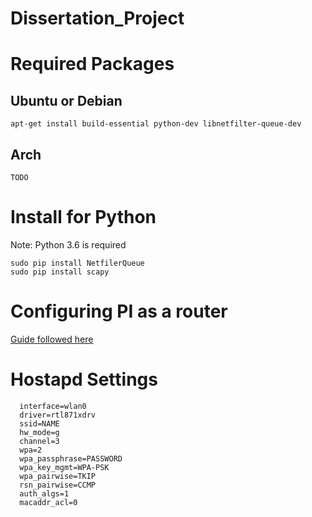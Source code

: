 # Dissertation_Project

# Required Packages

## Ubuntu or Debian

  ```apt-get install build-essential python-dev libnetfilter-queue-dev```
  
## Arch

  ```TODO ```
  
# Install for Python

Note: Python 3.6 is required

  ```
  sudo pip install NetfilerQueue
  sudo pip install scapy
  ```

# Configuring PI as a router

[Guide followed here](https://jacobsalmela.com/2014/05/19/raspberry-pi-and-routing-turning-a-pi-into-a-router/)

# Hostapd Settings
```
  interface=wlan0
  driver=rtl871xdrv
  ssid=NAME
  hw_mode=g
  channel=3
  wpa=2
  wpa_passphrase=PASSWORD
  wpa_key_mgmt=WPA-PSK
  wpa_pairwise=TKIP
  rsn_pairwise=CCMP
  auth_algs=1
  macaddr_acl=0
````
